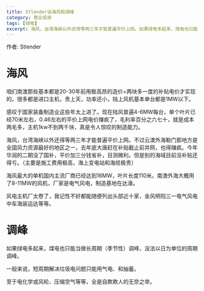 ```yaml
---
title: Stlender谈海风和调峰
category: 商业投资
tags: [绿电]
excerpt: 海风，台湾海峡以外还得等两三年才能普遍平价上网。如果绿电多起来，煤电也只能当做长周期（季节性）调峰。日内调峰靠抽水蓄能。
---
```

作者: Stlender

# 海风

咱们南澳那些基本都是20-30年前用极高昂的造价+两块多一度的补贴电价才实现的。很多都是进口主机，贵上天，功率还小，陆上风机基本单台都是1MW以下。

感叹于国家装备制造业这些年太上进了。现在陆风普遍4-6MW每台，单个叶片已经70米左右，0.46左右的平价上网电价赚疯了，毛利率百分之六七十，就是成本两毛多，主机1kw不到两千块，真是令人惊叹的制造能力。

海风，台湾海峡以外还得等两三年才能普遍平价上网。不过云澳外海勒门那地方是全国风力资源最好的地区之一，去年底大唐赶在补贴截止前并网，也得赚疯。今年华润的二期没了国补，平价加三分钱省补，目测微利。但是别的海域目前没补贴还得亏。（主要是施工费用极高，海上变电站和海缆极贵）

海风最大的单机国内主流厂商已经达到16MW，叶片长度110米。南澳外海大概用了8-11MW的风机，厂家是电气风电，制造基地在达濠。

风电主机厂太卷了，我记性不好都能随便列出头部近十家，金风明阳三一电气风电中车海装运达等等。

# 调峰

如果绿电多起来，煤电也只能当做长周期（季节性）调峰，没法以日为单位的周期调峰。

一般来说，短周期解决垃圾电问题只能用气电、和抽蓄。

至于电化学或风轮、压缩空气等等，全是自欺欺人的无奈之举。

